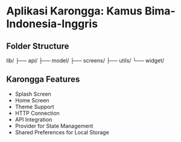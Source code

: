 # Aplikasi Karongga: Kamus Bima-Indonesia-Inggris

## Folder Structure

lib/
├── api/ 
├── model/
├── screens/
├── utils/
└── widget/

## Karongga Features
- Splash Screen
- Home Screen
- Theme Support
- HTTP Connection
- API Integration
- Provider for State Management
- Shared Preferences for Local Storage 
 